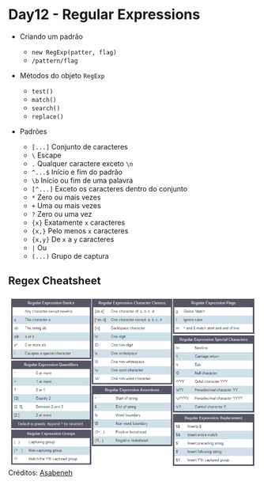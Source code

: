 # Day12 - Regular Expressions

* Criando um padrão
    * `new RegExp(patter, flag)`
    * `/pattern/flag`

* Métodos do objeto `RegExp`
    * `test()`
    * `match()`
    * `search()`
    * `replace()`

* Padrões
    * `[...]` Conjunto de caracteres
    * `\` Escape
    * `.` Qualquer caractere exceto `\n`
    * `^...$` Início e fim do padrão
    * `\b` Início ou fim de uma palavra
    * `[^...]` Exceto os caracteres dentro do conjunto
    * `*` Zero ou mais vezes
    * `+` Uma ou mais vezes
    * `?` Zero ou uma vez
    * `{x}` Exatamente `x` caracteres
    * `{x,}` Pelo menos `x` caracteres
    * `{x,y}` De `x` a `y` caracteres
    * `|` Ou
    * `(...)` Grupo de captura

## Regex Cheatsheet
![Regex Cheatsheet](/Day12/regex.png)
Créditos: [Asabeneh](https://github.com/Asabeneh)

